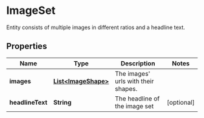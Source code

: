 

# ImageSet

Entity consists of multiple images in different ratios and a headline text.

## Properties

Name | Type | Description | Notes
------------ | ------------- | ------------- | -------------
**images** | [**List&lt;ImageShape&gt;**](ImageShape.md) | The images&#39; urls with their shapes. | 
**headlineText** | **String** | The headline of the image set |  [optional]



